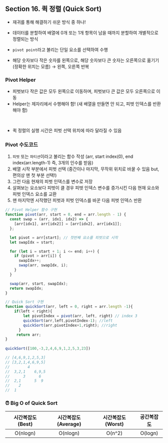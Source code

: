 ## Section 16. 퀵 정렬 (Quick Sort)

- 재귀를 통해 해결하기 쉬운 방식 중 하나!
- 데이터를 분할하여 배열에 0개 또는 1개 항목이 남을 때까지 분할하여 개별적으로 정렬되는 방식

- `pivot point`라고 불리는 단일 요소를 선택하여 수행
- 해당 숫자보다 작은 숫자를 왼쪽으로, 해당 숫자보다 큰 숫자는 오른쪽으로 옮기기 (정확한 위치는 모름) → 왼쪽, 오른쪽 반복

### Pivot Helper

- 피벗보다 작은 값은 모두 왼쪽으로 이동하며, 피벗보다 큰 값은 모두 오른쪽으로 이동
- Helper는 제자리에서 수행해야 함! (새 배열을 만들면 안 되고, 피벗 인덱스를 반환해야 함)

<br/>

- 퀵 정렬의 실행 시간은 피벗 선택 위치에 따라 달라질 수 있음

### Pivot 수도코드

1. `피벗` 또는 `파티션`이라고 불리는 함수 작성 (arr, start index(0), end index(arr.length-1) 즉, 3개의 인수를 받음)
2. 배열 시작 부분에서 피벗 선택 (중간이나 마지막, 무작위 위치로 바꿀 수 있음 but, 편의상 맨 첫 부분 선택!)
3. 그런 다음 현재의 피벗 인덱스를 변수로 저장
4. 살펴보는 요소보다 피벗이 클 경우 피벗 인덱스 변수를 증가시킨 다음 현재 요소와 피벗 인덱스 요소를 교환
5. 맨 마지막엔 시작했던 피벗과 피벗 인덱스를 바꾼 다음 피벗 인덱스 반환

```js
// Pivot Helper 함수 구현
function pivot(arr, start = 0, end = arr.length - 1) {
  const swap = (arr, idx1, idx2) => {
    [arr[idx1], arr[idx2]] = [arr[idx2], arr[idx1]];
  };

  let pivot = arr[start]; // 첫번째 요소를 피벗으로 시작
  let swapIdx = start;

  for (let i = start + 1; i <= end; i++) {
    if (pivot > arr[i]) {
      swapIdx++;
      swap(arr, swapIdx, i);
    }
  }

  swap(arr, start, swapIdx);
  return swapIdx;
}

// Quick Sort 구현
function quickSort(arr, left = 0, right = arr.length -1){
    if(left < right){
        let pivotIndex = pivot(arr, left, right) // index 3
        quickSort(arr,left,pivotIndex-1); //left
        quickSort(arr,pivotIndex+1,right); //right
      }
     return arr;
} 
           
quickSort([100,-3,2,4,6,9,1,2,5,3,23])

// [4,6,9,1,2,5,3]
// [3,2,1,4,6,9,5]
//        4
//  3,2,1    6,9,5
//      3      6
//  2,1      5  9
//    2
//  1
```


### ⏰ Big O of Quick Sort

| 시간복잡도(Best) | 시간복잡도(Average) | 시간복잡도(Worst) | 공간복잡도 |
| :-----------: | :--------------: | :-------------: | :-----: |
|       O(nlogn)    |       O(nlogn)     |      O(n^2)     |   O(logn)  |